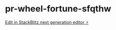 # pr-wheel-fortune-sfqthw

[Edit in StackBlitz next generation editor ⚡️](https://stackblitz.com/~/github.com/alvinkingwa/pr-wheel-fortune-sfqthw)